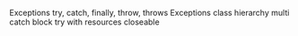 Exceptions
try, catch, finally, throw, throws
Exceptions class hierarchy
multi catch block
try with resources
closeable
